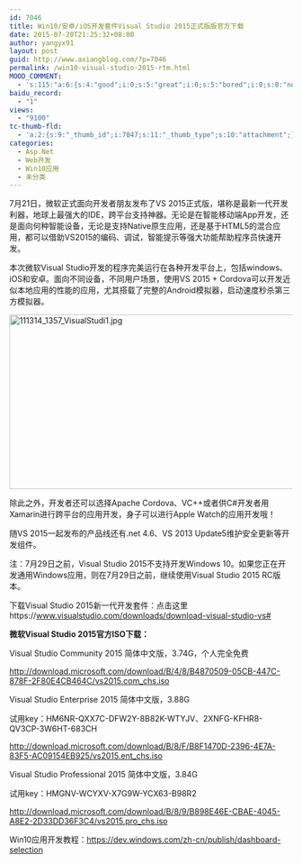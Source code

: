 ```yaml
---
id: 7046
title: Win10/安卓/iOS开发套件Visual Studio 2015正式版版官方下载
date: 2015-07-20T21:25:32+08:00
author: yangyx91
layout: post
guid: http://www.axiangblog.com/?p=7046
permalink: /win10-visual-studio-2015-rtm.html
MOOD_COMMENT:
  - 's:115:"a:6:{s:4:"good";i:0;s:5:"great";i:0;s:5:"bored";i:0;s:8:"nonsense";i:0;s:13:"notunderstand";i:0;s:7:"passing";i:0;}";'
baidu_record:
  - "1"
views:
  - "9100"
tc-thumb-fld:
  - 'a:2:{s:9:"_thumb_id";i:7047;s:11:"_thumb_type";s:10:"attachment";}'
categories:
  - Asp.Net
  - Web开发
  - Win10应用
  - 未分类
---
```

7月21日，微软正式面向开发者朋友发布了VS 2015正式版，堪称是最新一代开发利器，地球上最强大的IDE，跨平台支持神器。无论是在智能移动端App开发，还是面向何种智能设备，无论是支持Native原生应用，还是基于HTML5的混合应用，都可以借助VS2015的编码、调试，智能提示等强大功能帮助程序员快速开发。

本次微软Visual Studio开发的程序完美运行在各种开发平台上，包括windows、iOS和安卓。面向不同设备，不同用户场景，使用VS 2015 + Cordova可以开发近似本地应用的性能的应用，尤其搭载了完整的Android模拟器，启动速度秒杀第三方模拟器。

<a href="http://www.axiangblog.com/wp-content/uploads/2014/11/111314_1357_VisualStudi1.jpg" target="_blank"  rel="nofollow" ><img loading="lazy" class="aligncenter size-full wp-image-6224" src="http://www.axiangblog.com/wp-content/uploads/2014/11/111314_1357_VisualStudi1.jpg" alt="111314_1357_VisualStudi1.jpg" width="563" height="310" /></a>

除此之外，开发者还可以选择Apache Cordova、VC++或者供C#开发者用Xamarin进行跨平台的应用开发，身子可以进行Apple Watch的应用开发哦！

随VS 2015一起发布的产品线还有.net 4.6、VS 2013 Update5维护安全更新等开发组件。

注：7月29日之前，Visual Studio 2015不支持开发Windows 10。如果您正在开发通用Windows应用，则在7月29日之前，继续使用Visual Studio 2015 RC版本。

下载Visual Studio 2015新一代开发套件：点击这里https://www.visualstudio.com/downloads/download-visual-studio-vs#

**微软Visual Studio 2015官方ISO下载：**

Visual Studio Community 2015 简体中文版，3.74G，个人完全免费

<a href="http://download.microsoft.com/download/B/4/8/B4870509-05CB-447C-878F-2F80E4CB464C/vs2015.com_chs.iso" target="_blank" rel="nofollow" >http://download.microsoft.com/download/B/4/8/B4870509-05CB-447C-878F-2F80E4CB464C/vs2015.com_chs.iso</a>

Visual Studio Enterprise 2015 简体中文版，3.88G

试用key：HM6NR-QXX7C-DFW2Y-8B82K-WTYJV、2XNFG-KFHR8-QV3CP-3W6HT-683CH

<a href="http://download.microsoft.com/download/B/8/F/B8F1470D-2396-4E7A-83F5-AC09154EB925/vs2015.ent_chs.iso" target="_blank" rel="nofollow" >http://download.microsoft.com/download/B/8/F/B8F1470D-2396-4E7A-83F5-AC09154EB925/vs2015.ent_chs.iso</a>

Visual Studio Professional 2015 简体中文版，3.84G

试用key：HMGNV-WCYXV-X7G9W-YCX63-B98R2

<a href="http://download.microsoft.com/download/B/8/9/B898E46E-CBAE-4045-A8E2-2D33DD36F3C4/vs2015.pro_chs.iso" target="_blank" rel="nofollow" >http://download.microsoft.com/download/B/8/9/B898E46E-CBAE-4045-A8E2-2D33DD36F3C4/vs2015.pro_chs.iso</a>

Win10应用开发教程：<a href="https://dev.windows.com/zh-cn/publish/dashboard-selection" target="_blank" rel="nofollow" >https://dev.windows.com/zh-cn/publish/dashboard-selection</a>